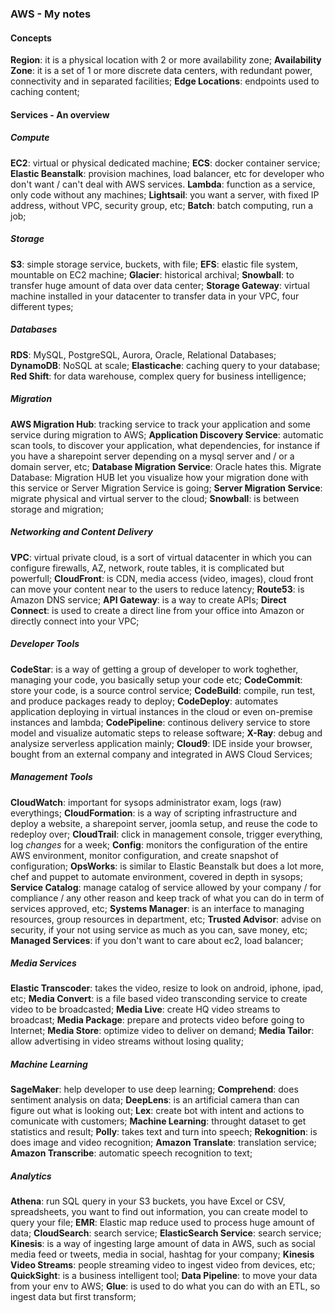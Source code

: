 ### AWS - My notes

#### Concepts
__Region__: it is a physical location with 2 or more availability zone;
__Availability Zone__: it is a set of 1 or more discrete data centers, with redundant power, connectivity and in separated facilities;
__Edge Locations__: endpoints used to caching content;

#### Services - An overview

##### Compute
__EC2__: virtual or physical dedicated machine;
__ECS__: docker container service;
__Elastic Beanstalk__: provision machines, load balancer, etc for developer who don't want / can't deal with AWS services.
__Lambda__: function as a service, only code without any machines;
__Lightsail__: you want a server, with fixed IP address, without VPC, security group, etc;
__Batch__: batch computing, run a job;

##### Storage
__S3__: simple storage service, buckets, with file;
__EFS__: elastic file system, mountable on EC2 machine;
__Glacier__: historical archival;
__Snowball__: to transfer huge amount of data over data center;
__Storage Gateway__: virtual machine installed in your datacenter to transfer data in your VPC, four different types;

##### Databases
__RDS__: MySQL, PostgreSQL, Aurora, Oracle, Relational Databases;
__DynamoDB__: NoSQL at scale;
__Elasticache__: caching query to your database;
__Red Shift__: for data warehouse, complex query for business intelligence;

##### Migration
__AWS Migration Hub__: tracking service to track your application and some service during migration to AWS;
__Application Discovery Service__: automatic scan tools, to discover your application, what dependencies, for instance if you have a sharepoint server depending on a mysql server and / or a domain server, etc;
__Database Migration Service__: Oracle hates this. Migrate Database: Migration HUB let you visualize how your migration done with this service or Server Migration Service is going;
__Server Migration Service__: migrate physical and virtual server to the cloud;
__Snowball__: is between storage and migration;

##### Networking and Content Delivery
__VPC__: virtual private cloud, is a sort of virtual datacenter in which you can configure firewalls, AZ, network, route tables, it is complicated but powerfull;
__CloudFront__: is CDN, media access (video, images), cloud front can move your content near to the users to reduce latency;
__Route53__: is Amazon DNS service;
__API Gateway__: is a way to create APIs;
__Direct Connect__: is used to create a direct line from your office into Amazon or directly connect into your VPC;

##### Developer Tools
__CodeStar__: is a way of getting a group of developer to work toghether, managing your code, you basically setup your code etc;
__CodeCommit__: store your code, is a source control service;
__CodeBuild__: compile, run test, and produce packages ready to deploy;
__CodeDeploy__: automates application deploying in virtual instances in the cloud or even on-premise instances and lambda;
__CodePipeline__: continous delivery service to store model and visualize automatic steps to release software;
__X-Ray__: debug and analysize serverless application mainly;
__Cloud9__: IDE inside your browser, bought from an external company and integrated in AWS Cloud Services;

##### Management Tools
__CloudWatch__: important for sysops administrator exam, logs (raw) everythings;
__CloudFormation__: is a way of scripting infrastructure and deploy a website, a sharepoint server, joomla setup, and reuse the code to redeploy over;
__CloudTrail__: click in management console, trigger everything, log _changes_ for a week;
__Config__: monitors the configuration of the entire AWS environment, monitor configuration, and create snapshot of configuration;
__OpsWorks__: is similar to Elastic Beanstalk but does a lot more, chef and puppet to automate environment, covered in depth in sysops;
__Service Catalog__: manage catalog of service allowed by your company / for compliance / any other reason and keep track of what you can do in term of services approved, etc;
__Systems Manager__: is an interface to managing resources, group resources in department, etc;
__Trusted Advisor__: advise on security, if your not using service as much as you can, save money, etc;
__Managed Services__: if you don't want to care about ec2, load balancer;

##### Media Services
__Elastic Transcoder__: takes the video, resize to look on android, iphone, ipad, etc;
__Media Convert__: is a file based video transconding service to create video to be broadcasted;
__Media Live__: create HQ video streams to broadcast;
__Media Package__: prepare and protects video before going to Internet;
__Media Store__: optimize video to deliver on demand;
__Media Tailor__: allow advertising in video streams without losing quality;

##### Machine Learning
__SageMaker__: help developer to use deep learning;
__Comprehend__: does sentiment analysis on data;
__DeepLens__: is an artificial camera than can figure out what is looking out;
__Lex__: create bot with intent and actions to comunicate with customers;
__Machine Learning__: throught dataset to get statistics and result;
__Polly__: takes text and turn into speech;
__Rekognition__: is does image and video recognition;
__Amazon Translate__: translation service;
__Amazon Transcribe__: automatic speech recognition to text;

##### Analytics
__Athena__: run SQL query in your S3 buckets, you have Excel or CSV, spreadsheets, you want to find out information, you can create model to query your file;
__EMR__: Elastic map reduce used to process huge amount of data;
__CloudSearch__: search service;
__ElasticSearch Service__: search service;
__Kinesis__: is a way of ingesting large amount of data in AWS, such as social media feed or tweets, media in social, hashtag for your company; 
__Kinesis Video Streams__: people streaming video to ingest video from devices, etc;
__QuickSight__: is a business intelligent tool;
__Data Pipeline__: to move your data from your env to AWS;
__Glue__: is used to do what you can do with an ETL, so ingest data but first transform;
























